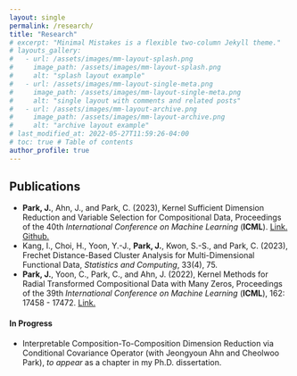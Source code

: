 ```yaml
---
layout: single
permalink: /research/
title: "Research"
# excerpt: "Minimal Mistakes is a flexible two-column Jekyll theme."
# layouts_gallery:
#   - url: /assets/images/mm-layout-splash.png
#     image_path: /assets/images/mm-layout-splash.png
#     alt: "splash layout example"
#   - url: /assets/images/mm-layout-single-meta.png
#     image_path: /assets/images/mm-layout-single-meta.png
#     alt: "single layout with comments and related posts"
#   - url: /assets/images/mm-layout-archive.png
#     image_path: /assets/images/mm-layout-archive.png
#     alt: "archive layout example"
# last_modified_at: 2022-05-27T11:59:26-04:00
# toc: true # Table of contents
author_profile: true
---
```


## Publications

- **Park, J.**, Ahn, J., and Park, C. (2023), Kernel Sufficient Dimension Reduction and Variable Selection for Compositional Data, Proceedings of the 40th *International Conference on Machine Learning* (**ICML**). [Link.](https://proceedings.mlr.press/v202/park23a.html) [Github.](https://github.com/pjywang/KVS-CoDa)
- Kang, I.,  Choi, H., Yoon, Y.-J., **Park, J.**, Kwon, S.-S., and Park, C. (2023), Frechet Distance-Based Cluster Analysis for Multi-Dimensional Functional Data, *Statistics and Computing*, 33(4), 75.
- **Park, J.**, Yoon, C., Park, C., and Ahn, J. (2022), Kernel Methods for Radial Transformed Compositional Data with Many Zeros, Proceedings of the 39th *International Conference on Machine Learning* (**ICML**), 162: 17458 - 17472. 
[Link.](https://proceedings.mlr.press/v162/park22d.html)

#### In Progress
- Interpretable Composition-To-Composition Dimension Reduction via Conditional Covariance Operator (with Jeongyoun Ahn and Cheolwoo Park), *to appear* as a chapter in my Ph.D. dissertation.